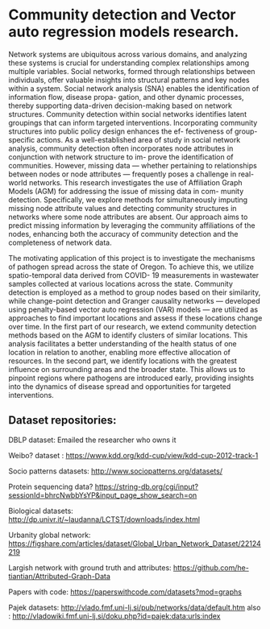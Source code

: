 # Community detection and Vector auto regression models research.

Network systems are ubiquitous across various domains, and analyzing these systems is crucial
for understanding complex relationships among multiple variables. Social networks, formed through
relationships between individuals, offer valuable insights into structural patterns and key nodes within
a system. Social network analysis (SNA) enables the identification of information flow, disease propa-
gation, and other dynamic processes, thereby supporting data-driven decision-making based on network
structures. Community detection within social networks identifies latent groupings that can inform
targeted interventions. Incorporating community structures into public policy design enhances the ef-
fectiveness of group-specific actions. As a well-established area of study in social network analysis,
community detection often incorporates node attributes in conjunction with network structure to im-
prove the identification of communities. However, missing data — whether pertaining to relationships
between nodes or node attributes — frequently poses a challenge in real-world networks. This research
investigates the use of Affiliation Graph Models (AGM) for addressing the issue of missing data in com-
munity detection. Specifically, we explore methods for simultaneously imputing missing node attribute
values and detecting community structures in networks where some node attributes are absent. Our
approach aims to predict missing information by leveraging the community affiliations of the nodes,
enhancing both the accuracy of community detection and the completeness of network data.

The motivating application of this project is to investigate the mechanisms of pathogen spread
across the state of Oregon. To achieve this, we utilize spatio-temporal data derived from COVID-
19 measurements in wastewater samples collected at various locations across the state. Community
detection is employed as a method to group nodes based on their similarity, while change-point detection
and Granger causality networks — developed using penalty-based vector auto regression (VAR) models
— are utilized as approaches to find important locations and assess if these locations change over time.
In the first part of our research, we extend community detection methods based on the AGM to identify
clusters of similar locations. This analysis facilitates a better understanding of the health status of one
location in relation to another, enabling more effective allocation of resources. In the second part, we
identify locations with the greatest influence on surrounding areas and the broader state. This allows us
to pinpoint regions where pathogens are introduced early, providing insights into the dynamics of disease
spread and opportunities for targeted interventions.


## Dataset repositories:
 DBLP dataset: Emailed the researcher who owns it

 Weibo?  dataset : https://www.kdd.org/kdd-cup/view/kdd-cup-2012-track-1

 Socio patterns datasets: http://www.sociopatterns.org/datasets/

 Protein sequencing data? https://string-db.org/cgi/input?sessionId=bhrcNwbbYsYP&input_page_show_search=on

 Biological datasets: http://dp.univr.it/~laudanna/LCTST/downloads/index.html

 Urbanity global network: https://figshare.com/articles/dataset/Global_Urban_Network_Dataset/22124219

 Largish network with ground truth and attributes: https://github.com/he-tiantian/Attributed-Graph-Data

 Papers with code: https://paperswithcode.com/datasets?mod=graphs

 Pajek datasets: http://vlado.fmf.uni-lj.si/pub/networks/data/default.htm also : http://vladowiki.fmf.uni-lj.si/doku.php?id=pajek:data:urls:index
